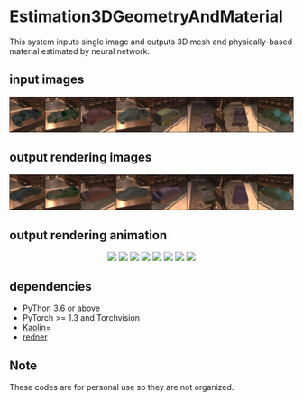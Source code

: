 # Estimation3DGeometryAndMaterial
This system inputs single image and outputs 3D mesh and physically-based material estimated by neural network.

## input images
<p align="center">
    <img src="images/specular_valid_inp_epoch4.png">
</p>

## output rendering images
<p align="center">
    <img src="images/specular_valid_out_epoch4.png">
</p>

## output rendering animation
<p align="center">
    <img src="images/specular_rotation_epoch4_0.gif" width="12%">
    <img src="images/specular_rotation_epoch4_1.gif" width="12%">
    <img src="images/specular_rotation_epoch4_2.gif" width="12%">
    <img src="images/specular_rotation_epoch4_3.gif" width="12%">
    <img src="images/specular_rotation_epoch4_4.gif" width="12%">
    <img src="images/specular_rotation_epoch4_5.gif" width="12%">
    <img src="images/specular_rotation_epoch4_6.gif" width="12%">
    <img src="images/specular_rotation_epoch4_7.gif" width="12%">
</p>

## dependencies
- PyThon 3.6 or above
- PyTorch >= 1.3 and Torchvision
- [Kaolin=](https://github.com/NVIDIAGameWorks/kaolin)
- [redner](https://github.com/BachiLi/redner)

## Note
These codes are for personal use so they are not organized. 
